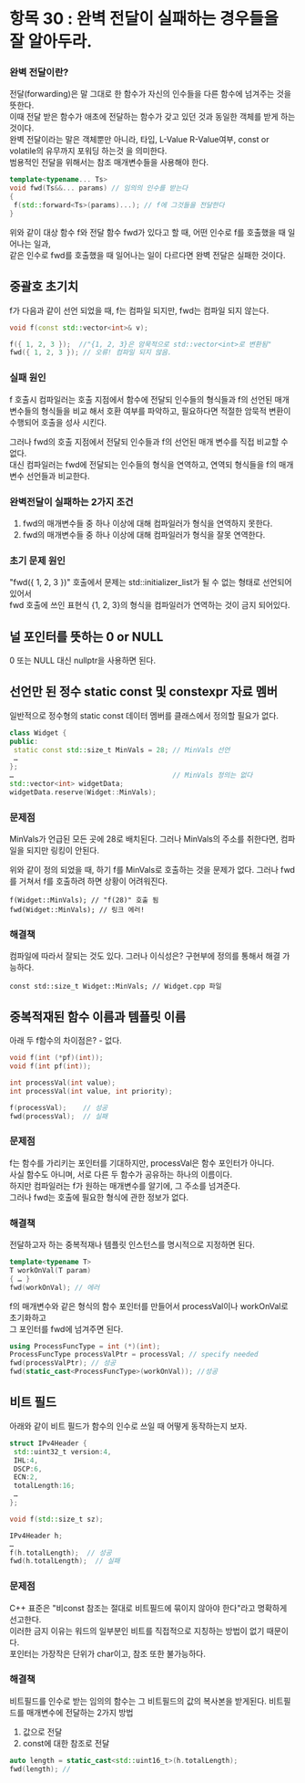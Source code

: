 # 항목 30 : 완벽 전달이 실패하는 경우들을 잘 알아두라.

### 완벽 전달이란?
전달(forwarding)은 말 그대로 한 함수가 자신의 인수들을 다른 함수에 넘겨주는 것을 뜻한다.<br>
이때 전달 받은 함수가 애초에 전달하는 함수가 갖고 있던 것과 동일한 객체를 받게 하는것이다.<br>
완벽 전달이라는 말은 객체뿐만 아니라, 타입, L-Value R-Value여부, const or volatile의 유무까지 포워딩 하는것 을 의미한다.<br>
범용적인 전달을 위해서는 참조 매개변수들을 사용해야 한다.<br>

```c++
template<typename... Ts>
void fwd(Ts&&... params) // 임의의 인수를 받는다
{
 f(std::forward<Ts>(params)...); // f에 그것들을 전달한다
}
```

위와 같이 대상 함수 f와 전달 함수 fwd가 있다고 할 때, 어떤 인수로 f를 호출했을 때 일어나는 일과,<br>
같은 인수로 fwd를 호출했을 때 일어나는 일이 다르다면 완벽 전달은 실패한 것이다.<br>

## 중괄호 초기치

f가 다음과 같이 선언 되었을 때, f는 컴파일 되지만, fwd는 컴파일 되지 않는다.
```c++
void f(const std::vector<int>& v);

f({ 1, 2, 3 });  //"{1, 2, 3}은 암묵적으로 std::vector<int>로 변환됨"
fwd({ 1, 2, 3 }); // 오류! 컴파일 되지 않음.
```

### 실패 원인
f 호출시 컴파일러는 호출 지점에서 함수에 전달되 인수들의 형식들과 f의 선언된 매개 변수들의 형식들을 비교
해서 호환 여부를 파악하고, 필요하다면 적절한 암묵적 변환이 수행되어 호출을 성사 시킨다.

그러나 fwd의 호출 지점에서 전달되 인수들과 f의 선언된 매개 변수를 직접 비교할 수 없다.<br>
대신 컴파일러는 fwd에 전달되는 인수들의 형식을 연역하고, 연역되 형식들을 f의 매개변수 선언들과 비교한다.

### 완벽전달이 실패하는 2가지 조건
1. fwd의 매개변수들 중 하나 이상에 대해 컴파일러가 형식을 연역하지 못한다. 
2. fwd의 매개변수들 중 하나 이상에 대해 컴파일러가 형식을 잘못 연역한다.

### 초기 문제 원인
"fwd({ 1, 2, 3 })" 호출에서 문제는 std::initializer_list가 될 수 없는 형태로 선언되어 있어서<br>
fwd 호출에 쓰인 표현식 {1, 2, 3}의 형식을 컴파일러가 연역하는 것이 금지 되어있다.


## 널 포인터를 뜻하는 0 or NULL

0 또는 NULL 대신 nullptr을 사용하면 된다.

## 선언만 된 정수 static const 및 constexpr 자료 멤버

일반적으로 정수형의 static const 데이터 멤버를 클래스에서 정의할 필요가 없다.

```c++
class Widget {
public:
 static const std::size_t MinVals = 28; // MinVals 선언
 …
};
…                                       // MinVals 정의는 없다
std::vector<int> widgetData;
widgetData.reserve(Widget::MinVals); 

```

### 문제점
MinVals가 언급된 모든 곳에 28로 배치된다.
그러나 MinVals의 주소를 취한다면, 컴파일을 되지만 링킹이 안된다.

위와 같이 정의 되었을 때, 하기 f를 MinVals로 호출하는 것을 문제가 없다.
그러나 fwd를 거쳐서 f를 호출하려 하면 상황이 어려워진다.

```c+
f(Widget::MinVals); // "f(28)" 호출 됨
fwd(Widget::MinVals); // 링크 에러!
```

### 해결책
컴파일에 따라서 잘되는 것도 있다. 그러나 이식성은?
구현부에 정의를 통해서 해결 가능하다.

```c+
const std::size_t Widget::MinVals; // Widget.cpp 파일
```

## 중복적재된 함수 이름과 템플릿 이름

아래 두 f함수의 차이점은? - 없다.

```c++
void f(int (*pf)(int));
void f(int pf(int));

int processVal(int value);
int processVal(int value, int priority);

f(processVal);    // 성공
fwd(processVal);  // 실패
```

### 문제점
f는 함수를 가리키는 포인터를 기대하지만, processVal은 함수 포인터가 아니다.<br>
사실 함수도 아니며, 서로 다른 두 함수가 공유하는 하나의 이름이다.<br>
하지만 컴파일러는 f가 원하는 매개변수를 알기에, 그 주소를 넘겨준다. <br>
그러나 fwd는 호출에 필요한 형식에 관한 정보가 없다.<br>

### 해결책

전달하고자 하는 중복적재나 템플릿 인스턴스를 명시적으로 지정하면 된다.

```c++
template<typename T>
T workOnVal(T param) 
{ … }
fwd(workOnVal); // 에러
```

f의 매개변수와 같은 형식의 함수 포인터를 만들어서 processVal이나 workOnVal로 초기화하고<br>
그 포인터를 fwd에 넘겨주면 된다.

```c++
using ProcessFuncType = int (*)(int);
ProcessFuncType processValPtr = processVal; // specify needed
fwd(processValPtr); // 성공
fwd(static_cast<ProcessFuncType>(workOnVal)); //성공
```

## 비트 필드

아래와 같이 비트 필드가 함수의 인수로 쓰일 때 어떻게 동작하는지 보자.

```c++
struct IPv4Header {
 std::uint32_t version:4,
 IHL:4,
 DSCP:6,
 ECN:2,
 totalLength:16;
 …
};

void f(std::size_t sz); 

IPv4Header h;
…
f(h.totalLength);  // 성공
fwd(h.totalLength);  // 실패
```

### 문제점
C++ 표준은 "비const 참조는 절대로 비트필드에 묶이지 않아야 한다"라고 명확하게 선고한다. <br>
이러한 금지 이유는 워드의 일부분인 비트를 직접적으로 지칭하는 방법이 없기 때문이다. <br>
포인터는 가장작은 단위가 char이고, 참조 또한 불가능하다. <br>

### 해결책
비트필드를 인수로 받는 임의의 함수는 그 비트필드의 값의 복사본을 받게된다.
비트필드를 매개변수에 전달하는 2가지 방법
 1. 값으로 전달
 2. const에 대한 참조로 전달
 
```c++
auto length = static_cast<std::uint16_t>(h.totalLength);
fwd(length); // 
```
